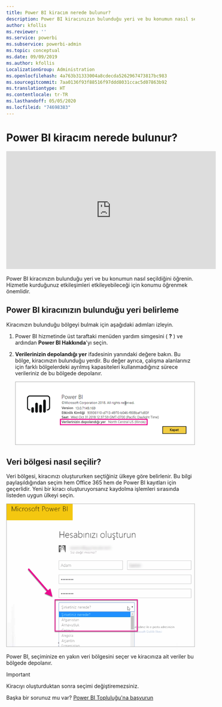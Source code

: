 ```yaml
---
title: Power BI kiracım nerede bulunur?
description: Power BI kiracınızın bulunduğu yeri ve bu konumun nasıl seçildiğini öğrenin. Hizmetle kurduğunuz etkileşimleri etkileyebileceğinden öğrenmek önemlidir.
author: kfollis
ms.reviewer: ''
ms.service: powerbi
ms.subservice: powerbi-admin
ms.topic: conceptual
ms.date: 09/09/2019
ms.author: kfollis
LocalizationGroup: Administration
ms.openlocfilehash: 4a763b31333004a8cdecda5262967473817bc983
ms.sourcegitcommit: 7aa0136f93f88516f97ddd8031ccac5d07863b92
ms.translationtype: HT
ms.contentlocale: tr-TR
ms.lasthandoff: 05/05/2020
ms.locfileid: "74698383"
---
```

# <a name="where-is-my-power-bi-tenant-located"></a>Power BI kiracım nerede bulunur?

<iframe width="560" height="315" src="https://www.youtube.com/embed/0fOxaHJPvdM?showinfo=0" frameborder="0" allowfullscreen></iframe>

Power BI kiracınızın bulunduğu yeri ve bu konumun nasıl seçildiğini öğrenin. Hizmetle kurduğunuz etkileşimleri etkileyebileceği için konumu öğrenmek önemlidir.

## <a name="how-to-determine-where-your-power-bi-tenant-is-located"></a>Power BI kiracınızın bulunduğu yeri belirleme

Kiracınızın bulunduğu bölgeyi bulmak için aşağıdaki adımları izleyin.

1. Power BI hizmetinde üst taraftaki menüden yardım simgesini ( **?** ) ve ardından **Power BI Hakkında**'yı seçin.

1. **Verilerinizin depolandığı yer** ifadesinin yanındaki değere bakın. Bu bölge, kiracınızın bulunduğu yerdir. Bu değer ayrıca, çalışma alanlarınız için farklı bölgelerdeki ayrılmış kapasiteleri kullanmadığınız sürece verileriniz de bu bölgede depolanır.

    ![Veri bölgesi](media/service-admin-where-is-my-tenant-located/power-bi-data-region.png)

## <a name="how-the-data-region-is-selected"></a>Veri bölgesi nasıl seçilir?

Veri bölgesi, kiracınızı oluştururken seçtiğiniz ülkeye göre belirlenir. Bu bilgi paylaşıldığından seçim hem Office 365 hem de Power BI kayıtları için geçerlidir. Yeni bir kiracı oluşturuyorsanız kaydolma işlemleri sırasında listeden uygun ülkeyi seçin.

![Ülke seçimi](media/service-admin-where-is-my-tenant-located/sign-up-country-selection.png)

Power BI, seçiminize en yakın veri bölgesini seçer ve kiracınıza ait veriler bu bölgede depolanır.

> [!IMPORTANT]
> Kiracıyı oluşturduktan sonra seçimi değiştiremezsiniz.

Başka bir sorunuz mu var? [Power BI Topluluğu'na başvurun](https://community.powerbi.com/)

